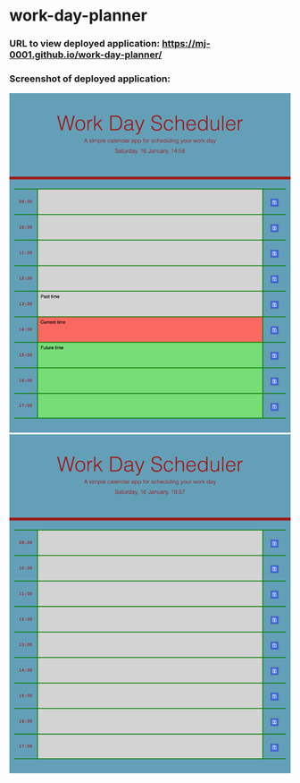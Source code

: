 # work-day-planner

### URL to view deployed application: https://mj-0001.github.io/work-day-planner/

### Screenshot of deployed application:
![screenshot](./assets/images/screenshot_during.png)
![screenshot](./assets/images/screenshot_end.png)

